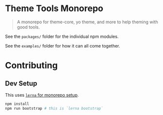 # Theme Tools Monorepo

> A monorepo for theme-core, yo theme, and more to help theming with good tools.

See the `packages/` folder for the individual npm modules.

See the `examples/` folder for how it can all come together.

# Contributing

## Dev Setup

This uses [`lerna` for monorepo setup](https://github.com/lerna/lerna).

```bash
npm install
npm run bootstrap # this is `lerna bootstrap`
```
